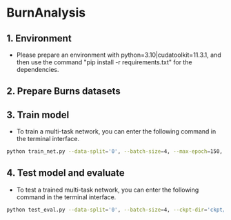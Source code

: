 # BurnAnalysis
## 1. Environment
- Please prepare an environment with python=3.10|cudatoolkit=11.3.1, and then use the command "pip install -r requirements.txt" for the dependencies.
## 2. Prepare Burns datasets 

## 3. Train model 
- To train a multi-task network, you can enter the following command in the terminal interface.
```bash
python train_net.py --data-split='0', --batch-size=4, --max-epoch=150, --ckpt-dir='ckpt/tmpckpt'
```
## 4. Test model and evaluate
- To test a trained multi-task network, you can enter the following command in the terminal interface.
```bash
python test_eval.py --data-split='0', --batch-size=4, --ckpt-dir='ckpt/tmpckpt', --out-dir='output/tmp', --cndct-vis=False
```